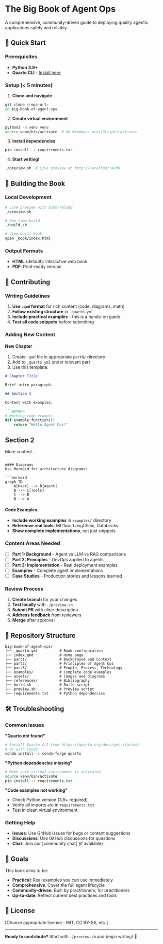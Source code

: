 # The Big Book of Agent Ops

A comprehensive, community-driven guide to deploying quality agentic applications safely and reliably.

## 🚀 Quick Start

### Prerequisites
- **Python 3.9+** 
- **Quarto CLI** - [Install here](https://quarto.org/docs/get-started/)

### Setup (< 5 minutes)

1. **Clone and navigate**
```bash
git clone <repo-url>
cd big-book-of-agent-ops
```

2. **Create virtual environment**
```bash
python3 -m venv venv
source venv/bin/activate  # On Windows: venv\Scripts\activate
```

3. **Install dependencies**
```bash
pip install -r requirements.txt
```

4. **Start writing!**
```bash
./preview.sh  # Live preview at http://localhost:4200
```

## 📖 Building the Book

### Local Development
```bash
# Live preview with auto-reload
./preview.sh

# One-time build  
./build.sh

# View built book
open _book/index.html
```

### Output Formats
- **HTML** (default): Interactive web book
- **PDF**: Print-ready version

## 🤝 Contributing

### Writing Guidelines

1. **Use `.qmd` format** for rich content (code, diagrams, math)
2. **Follow existing structure** in `_quarto.yml`
3. **Include practical examples** - this is a hands-on guide
4. **Test all code snippets** before submitting

### Adding New Content

#### New Chapter
1. Create `.qmd` file in appropriate `partN/` directory
2. Add to `_quarto.yml` under relevant part
3. Use this template:

```markdown
# Chapter Title

Brief intro paragraph.

## Section 1

Content with examples:

```python
# Working code example
def example_function():
    return "Hello Agent Ops!"
```

## Section 2

More content...
```

#### Diagrams
Use Mermaid for architecture diagrams:

```mermaid
graph TD
    A[User] --> B[Agent]
    B --> C[Tools]
    C --> B
    B --> A
```

#### Code Examples
- **Include working examples** in `examples/` directory
- **Reference real tools**: MLflow, LangChain, Databricks
- **Show complete implementations**, not just snippets

### Content Areas Needed

- [ ] **Part 1: Background** - Agent vs LLM vs RAG comparisons
- [ ] **Part 2: Principles** - DevOps applied to agents  
- [ ] **Part 3: Implementation** - Real deployment examples
- [ ] **Examples** - Complete agent implementations
- [ ] **Case Studies** - Production stories and lessons learned

### Review Process

1. **Create branch** for your changes
2. **Test locally** with `./preview.sh`
3. **Submit PR** with clear description
4. **Address feedback** from reviewers
5. **Merge** after approval

## 📁 Repository Structure

```
big-book-of-agent-ops/
├── _quarto.yml          # Book configuration
├── index.qmd            # Home page
├── part1/               # Background and Context
├── part2/               # Principles of Agent Ops  
├── part3/               # People, Process, Technology
├── examples/            # Complete code examples
├── assets/              # Images and diagrams
├── references/          # Bibliography
├── build.sh             # Build script
├── preview.sh           # Preview script  
└── requirements.txt     # Python dependencies
```

## 🛠️ Troubleshooting

### Common Issues

**"Quarto not found"**
```bash
# Install Quarto CLI from https://quarto.org/docs/get-started/
# Or with conda:
conda install -c conda-forge quarto
```

**"Python dependencies missing"**
```bash
# Make sure virtual environment is activated
source venv/bin/activate
pip install -r requirements.txt
```

**"Code examples not working"**
- Check Python version (3.9+ required)
- Verify all imports are in `requirements.txt`
- Test in clean virtual environment

### Getting Help

- **Issues**: Use GitHub issues for bugs or content suggestions
- **Discussions**: Use GitHub discussions for questions
- **Chat**: Join our [community chat] (if available)

## 🎯 Goals

This book aims to be:
- **Practical**: Real examples you can use immediately
- **Comprehensive**: Cover the full agent lifecycle
- **Community-driven**: Built by practitioners, for practitioners
- **Up-to-date**: Reflect current best practices and tools

## 📄 License

[Choose appropriate license - MIT, CC BY-SA, etc.]

---

**Ready to contribute?** Start with `./preview.sh` and begin writing! 🚀